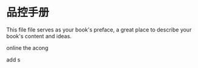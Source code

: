 # 品控手册

This file file serves as your book's preface, a great place to describe your book's content and ideas.

online the acong

add s
